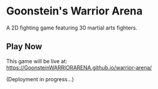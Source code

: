 # Goonstein's Warrior Arena

A 2D fighting game featuring 30 martial arts fighters.

## Play Now

This game will be live at: https://GoonsteinWARRIORARENA.github.io/warrior-arena/

(Deployment in progress...)